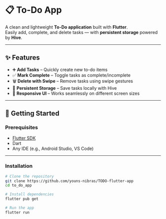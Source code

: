 # 📋 To-Do App

A clean and lightweight **To-Do application** built with **Flutter**.  
Easily add, complete, and delete tasks — with **persistent storage** powered by **Hive**.

---

## ✨ Features

- ➕ **Add Tasks** – Quickly create new to-do items  
- ✅ **Mark Complete** – Toggle tasks as complete/incomplete  
- 🗑 **Delete with Swipe** – Remove tasks using swipe gestures  
- 💾 **Persistent Storage** – Save tasks locally with Hive  
- 📱 **Responsive UI** – Works seamlessly on different screen sizes  

---

## 🚀 Getting Started

### **Prerequisites**
- [Flutter SDK](https://docs.flutter.dev/get-started/install)  
- Dart  
- Any IDE (e.g., Android Studio, VS Code)

---

### **Installation**
```bash
# Clone the repository
git clone https://github.com/youns-nibras/TODO-flutter-app
cd to_do_app

# Install dependencies
flutter pub get

# Run the app
flutter run
